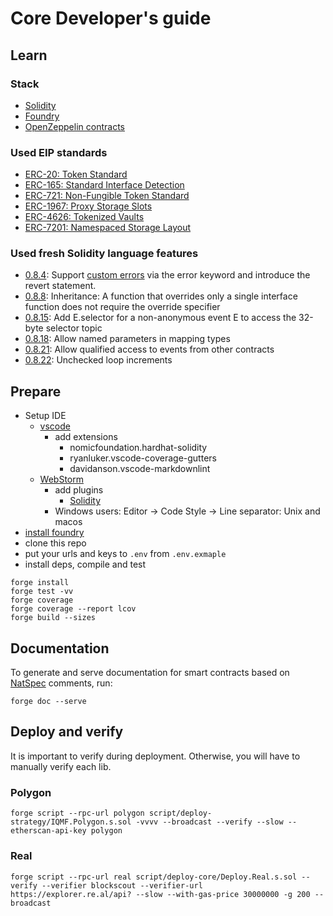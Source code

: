 # Core Developer's guide

## Learn

### Stack

* [Solidity](https://soliditylang.org/)
* [Foundry](https://book.getfoundry.sh/)
* [OpenZeppelin contracts](https://www.openzeppelin.com/contracts)

### Used EIP standards

* [ERC-20: Token Standard](https://eips.ethereum.org/EIPS/eip-20)
* [ERC-165: Standard Interface Detection](https://eips.ethereum.org/EIPS/eip-165)
* [ERC-721: Non-Fungible Token Standard](https://eips.ethereum.org/EIPS/eip-721)
* [ERC-1967: Proxy Storage Slots](https://eips.ethereum.org/EIPS/eip-1967)
* [ERC-4626: Tokenized Vaults](https://eips.ethereum.org/EIPS/eip-4626)
* [ERC-7201: Namespaced Storage Layout](https://eips.ethereum.org/EIPS/eip-7201)

### Used fresh Solidity language features

* [0.8.4](https://github.com/ethereum/solidity/releases/tag/v0.8.4):
  Support [custom errors](https://soliditylang.org/blog/2021/04/21/custom-errors/) via the error keyword and introduce
  the revert statement.
* [0.8.8](https://github.com/ethereum/solidity/blob/develop/Changelog.md#088-2021-09-27): Inheritance: A function that
  overrides only a single interface function does not require the override specifier
* [0.8.15](https://github.com/ethereum/solidity/blob/develop/Changelog.md#0815-2022-06-15): Add E.selector for a
  non-anonymous event E to access the 32-byte selector topic
* [0.8.18](https://github.com/ethereum/solidity/blob/develop/Changelog.md#0818-2023-02-01): Allow named parameters in
  mapping types
* [0.8.21](https://soliditylang.org/blog/2023/07/19/solidity-0.8.21-release-announcement/): Allow qualified access to
  events from other contracts
* [0.8.22](https://soliditylang.org/blog/2023/10/25/solidity-0.8.22-release-announcement/): Unchecked loop increments

## Prepare

* Setup IDE
    * [vscode](https://code.visualstudio.com/)
        * add extensions
            * nomicfoundation.hardhat-solidity
            * ryanluker.vscode-coverage-gutters
            * davidanson.vscode-markdownlint
    * [WebStorm](https://www.jetbrains.com/webstorm/)
        * add plugins
            * [Solidity](https://plugins.jetbrains.com/plugin/9475-solidity)
        * Windows users: Editor -> Code Style -> Line separator: Unix and macos
* [install foundry](https://book.getfoundry.sh/getting-started/installation)
* clone this repo
* put your urls and keys to `.env` from `.env.exmaple`
* install deps, compile and test

```shell
forge install
forge test -vv
forge coverage
forge coverage --report lcov
forge build --sizes
```

## Documentation

To generate and serve documentation for smart contracts based
on [NatSpec](https://docs.soliditylang.org/en/latest/natspec-format.html) comments, run:

```shell
forge doc --serve
```

## Deploy and verify

It is important to verify during deployment. Otherwise, you will have to manually verify each lib.

### Polygon

```shell
forge script --rpc-url polygon script/deploy-strategy/IQMF.Polygon.s.sol -vvvv --broadcast --verify --slow --etherscan-api-key polygon
```

### Real

```shell
forge script --rpc-url real script/deploy-core/Deploy.Real.s.sol --verify --verifier blockscout --verifier-url https://explorer.re.al/api? --slow --with-gas-price 30000000 -g 200 --broadcast
```
